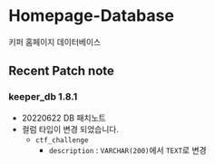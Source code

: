 

# Homepage-Database

키퍼 홈페이지 데이터베이스

## Recent Patch note
### keeper_db 1.8.1
- 20220622 DB 패치노트
- 컬럼 타입이 변경 되었습니다.
    - `ctf_challenge`
        - `description` :  `VARCHAR(200)`에서 `TEXT`로 변경
